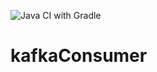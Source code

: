 ![Java CI with Gradle](https://github.com/ravindraAmbati/kafkaConsumer/workflows/Java%20CI%20with%20Gradle/badge.svg)
# kafkaConsumer
